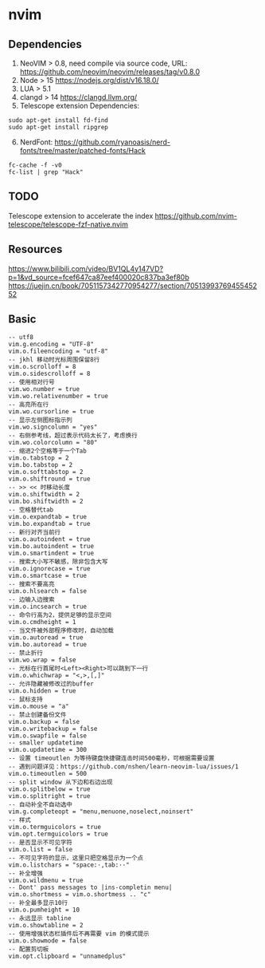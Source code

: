 # nvim

## Dependencies
1. NeoVIM > 0.8, need compile via source code, URL: https://github.com/neovim/neovim/releases/tag/v0.8.0
1. Node > 15  https://nodejs.org/dist/v16.18.0/
1. LUA > 5.1
1. clangd > 14 https://clangd.llvm.org/
1. Telescope extension Dependencies: 
```
sudo apt-get install fd-find
sudo apt-get install ripgrep
```
6. NerdFont: https://github.com/ryanoasis/nerd-fonts/tree/master/patched-fonts/Hack
```
fc-cache -f -v0
fc-list | grep "Hack"
```

## TODO
Telescope extension to accelerate the index https://github.com/nvim-telescope/telescope-fzf-native.nvim

## Resources
https://www.bilibili.com/video/BV1QL4y147VD?p=1&vd_source=fcef647ca87eef400020c837ba3ef80b
https://juejin.cn/book/7051157342770954277/section/7051399376945545252


## Basic 
```
-- utf8
vim.g.encoding = "UTF-8"
vim.o.fileencoding = "utf-8"
-- jkhl 移动时光标周围保留8行
vim.o.scrolloff = 8
vim.o.sidescrolloff = 8
-- 使用相对行号
vim.wo.number = true
vim.wo.relativenumber = true
-- 高亮所在行
vim.wo.cursorline = true
-- 显示左侧图标指示列
vim.wo.signcolumn = "yes"
-- 右侧参考线，超过表示代码太长了，考虑换行
vim.wo.colorcolumn = "80"
-- 缩进2个空格等于一个Tab
vim.o.tabstop = 2
vim.bo.tabstop = 2
vim.o.softtabstop = 2
vim.o.shiftround = true
-- >> << 时移动长度
vim.o.shiftwidth = 2
vim.bo.shiftwidth = 2
-- 空格替代tab
vim.o.expandtab = true
vim.bo.expandtab = true
-- 新行对齐当前行
vim.o.autoindent = true
vim.bo.autoindent = true
vim.o.smartindent = true
-- 搜索大小写不敏感，除非包含大写
vim.o.ignorecase = true
vim.o.smartcase = true
-- 搜索不要高亮
vim.o.hlsearch = false
-- 边输入边搜索
vim.o.incsearch = true
-- 命令行高为2，提供足够的显示空间
vim.o.cmdheight = 1
-- 当文件被外部程序修改时，自动加载
vim.o.autoread = true
vim.bo.autoread = true
-- 禁止折行
vim.wo.wrap = false
-- 光标在行首尾时<Left><Right>可以跳到下一行
vim.o.whichwrap = "<,>,[,]"
-- 允许隐藏被修改过的buffer
vim.o.hidden = true
-- 鼠标支持
vim.o.mouse = "a"
-- 禁止创建备份文件
vim.o.backup = false
vim.o.writebackup = false
vim.o.swapfile = false
-- smaller updatetime
vim.o.updatetime = 300
-- 设置 timeoutlen 为等待键盘快捷键连击时间500毫秒，可根据需要设置
-- 遇到问题详见：https://github.com/nshen/learn-neovim-lua/issues/1
vim.o.timeoutlen = 500
-- split window 从下边和右边出现
vim.o.splitbelow = true
vim.o.splitright = true
-- 自动补全不自动选中
vim.g.completeopt = "menu,menuone,noselect,noinsert"
-- 样式
vim.o.termguicolors = true
vim.opt.termguicolors = true
-- 是否显示不可见字符
vim.o.list = false
-- 不可见字符的显示，这里只把空格显示为一个点
vim.o.listchars = "space:·,tab:··"
-- 补全增强
vim.o.wildmenu = true
-- Dont' pass messages to |ins-completin menu|
vim.o.shortmess = vim.o.shortmess .. "c"
-- 补全最多显示10行
vim.o.pumheight = 10
-- 永远显示 tabline
vim.o.showtabline = 2
-- 使用增强状态栏插件后不再需要 vim 的模式提示
vim.o.showmode = false
-- 配置剪切板
vim.opt.clipboard = "unnamedplus"
```
